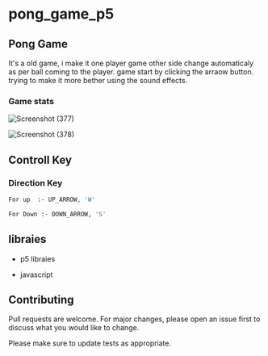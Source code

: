 # pong_game_p5

## Pong Game 

It's a old game, i make it one player game other side change automaticaly as per ball coming to the player. game start by clicking the arraow button. trying to make it more bether 
using the sound effects.

### Game stats

![Screenshot (377)](https://user-images.githubusercontent.com/68533681/93556313-17ec6380-f996-11ea-8a12-71a613299ad6.png)


![Screenshot (378)](https://user-images.githubusercontent.com/68533681/93556462-67cb2a80-f996-11ea-9760-3004823d2461.png)

## Controll Key

### Direction Key

```bash
For up  :- UP_ARROW, 'W'

For Down :- DOWN_ARROW, 'S'

```

## libraies

* p5 libraies 

* javascript

## Contributing

Pull requests are welcome. For major changes, please open an issue first to discuss what you would like to change.

Please make sure to update tests as appropriate.
